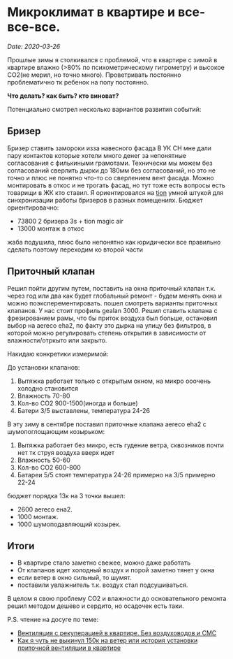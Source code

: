 # Микроклимат в квартире и все-все-все.

*Date: 2020-03-26*

Прошлые зимы я столкивался с проблемой, что в квартире с зимой в квартире влажно (>80% по психометрическому гигрометру) и высокое СО2(не мерил, но точно много). Проветривать постоянно проблематично тк ребенок на полу постоянно.

**Что делать? как быть? кто виноват?**

Потенциально смотрел несколько вариантов развития событий:

## Бризер

Бризер ставить замороки изза навесного фасада В УК СН мне дали пару контактов которые хотели много денег за непонятные согласования с филькиными грамотами. Технически мы можем без согласований сверлить дырки до 180мм без согласований, но это не точно и плюс не понятно что-то со сверлением вент фасада. Можно монтировать в откос и не трогать фасад, но тут тоже есть вопросы есть товарищи в ЖК кто ставил. Я ориентировался на [tion](https://tion.ru/product/breezer-tion-3s/) умной штукой для синхронизации работы бризеров в разных помещениях. Бюджет ориентировачно:

- 73800 2 бризера 3s + tion magic air
- 13000 монтаж в откос

жаба подушила, плюс было непонятно как юридически все правильно сделать поэтому переходим ко второй части

## Приточный клапан

Решил пойти другим путем, поставить на окна приточный клапан т.к. через год или два как будет глобальный ремонт - будем менять окна и можно поэксперементировать. пошел смотреть варианты приточных клапанов. У нас стоит профиль gealan 3000. Решил ставить клапана с фрезированием рамы, что бы приток воздуха был больше, остановил выбор на aereco eha2, по факту это дырка на улицу без фильтров, в которой можно регулировать степень открытия в зависимости от влажности/отркыто или закрыто.

Накидаю конкретики измеримой:

До установки клапанов:

1. Вытяжка работает только с открытым окном, на микро ооочень холодно становится
2. Влажность 70-80
3. Кол-во СО2 900-1500(иногда и больше)
4. Батери 3/5 выставлены, температура 24-26

В эту зиму в сентябре поставил приточные клапана aereco eha2 с шумопоглощающим козырьком:

1. Вытяжка работает без микро, есть гудение ветра, сквозников почти нет тк струя воздуха вверх идет
2. Влажность 50-60
3. Кол-во СО2 600-800
4. Батареи 5/5 стоят температура 24-26 примерно на 3/5 примерно 22-24

бюджет порядка 13к на 3 точки вышел:

* 2600 aereco ена2.
* 1000 монтаж.
* 1000 шумоподавляющий козырек.

## Итоги

- В квартире стало заметно свежее, можно даже работать
- От клапанов идет холодный воздух и порой заметно тянет у окна
- если ветер в окно сильный, то шумят.
- поставили увлажнитель т.к. воздух стал подсушиваться.

В целом я свою проблему СО2 и влажности до основательного ремонта решил методом дешево и сердито, но осадочек есть таки.

P.S. чтение на досуге по теме:

* [Вентиляция с рекуперацией в квартире. Без воздуховодов и СМС](https://habr.com/ru/post/482778)
* [Как я чуть не выкинул 150к на ветер или история установки приточной вентиляции в квартире](https://habr.com/ru/post/482352)